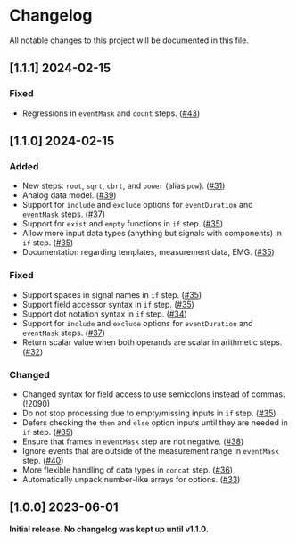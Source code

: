 # Changelog

All notable changes to this project will be documented in this file.

## [1.1.1] 2024-02-15

### Fixed

* Regressions in `eventMask` and `count` steps. ([#43](https://github.com/qualisys/Calqulus-Steps/pull/43))

## [1.1.0] 2024-02-15

### Added

* New steps: `root`, `sqrt`, `cbrt`, and `power` (alias `pow`). ([#31](https://github.com/qualisys/Calqulus-Steps/pull/31))
* Analog data model. ([#39](https://github.com/qualisys/Calqulus-Steps/pull/39))
* Support for `include` and `exclude` options for `eventDuration` and `eventMask` steps. ([#37](https://github.com/qualisys/Calqulus-Steps/pull/37))
* Support for `exist` and `empty` functions in `if` step. ([#35](https://github.com/qualisys/Calqulus-Steps/pull/35))
* Allow more input data types (anything but signals with components) in `if` step. ([#35](https://github.com/qualisys/Calqulus-Steps/pull/35))
* Documentation regarding templates, measurement data, EMG. ([#35](https://github.com/qualisys/Calqulus-Steps/pull/35))

### Fixed

* Support spaces in signal names in `if` step. ([#35](https://github.com/qualisys/Calqulus-Steps/pull/35))
* Support field accessor syntax in `if` step. ([#35](https://github.com/qualisys/Calqulus-Steps/pull/35))
* Support dot notation syntax in `if` step. ([#34](https://github.com/qualisys/Calqulus-Steps/pull/34))
* Support for `include` and `exclude` options for `eventDuration` and `eventMask` steps. ([#37](https://github.com/qualisys/Calqulus-Steps/pull/37))
* Return scalar value when both operands are scalar in arithmetic steps. ([#32](https://github.com/qualisys/Calqulus-Steps/pull/32))

### Changed

* Changed syntax for field access to use semicolons instead of commas. (!2090)
* Do not stop processing due to empty/missing inputs in `if` step. ([#35](https://github.com/qualisys/Calqulus-Steps/pull/35))
* Defers checking the `then` and `else` option inputs until they are needed in `if` step. ([#35](https://github.com/qualisys/Calqulus-Steps/pull/35))
* Ensure that frames in `eventMask` step are not negative. ([#38](https://github.com/qualisys/Calqulus-Steps/pull/38))
* Ignore events that are outside of the measurement range in `eventMask` step. ([#40](https://github.com/qualisys/Calqulus-Steps/pull/40))
* More flexible handling of data types in `concat` step. ([#36](https://github.com/qualisys/Calqulus-Steps/pull/36))
* Automatically unpack number-like arrays for options. ([#33](https://github.com/qualisys/Calqulus-Steps/pull/33))

## [1.0.0] 2023-06-01

**Initial release. No changelog was kept up until v1.1.0.**
